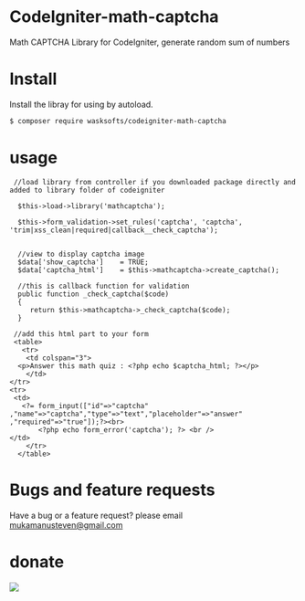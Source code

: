 # CodeIgniter-math-captcha
Math CAPTCHA Library for CodeIgniter, generate random sum of numbers

# Install

Install the libray for using by autoload.

``` bash
$ composer require wasksofts/codeigniter-math-captcha
```
# usage

     //load library from controller if you downloaded package directly and added to library folder of codeigniter
     
      $this->load->library('mathcaptcha');
 
      $this->form_validation->set_rules('captcha', 'captcha', 'trim|xss_clean|required|callback__check_captcha');
	    
      
      //view to display captcha image
      $data['show_captcha']    = TRUE;
      $data['captcha_html']    = $this->mathcaptcha->create_captcha();
        
      //this is callback function for validation
      public function _check_captcha($code)
      {
         return $this->mathcaptcha->_check_captcha($code);
      }
     
     //add this html part to your form
     <table>  
       <tr>
        <td colspan="3">
	  <p>Answer this math quiz : <?php echo $captcha_html; ?></p>
        </td>
	</tr>
	<tr>
	 <td>
	   <?= form_input(["id"=>"captcha" ,"name"=>"captcha","type"=>"text","placeholder"=>"answer" ,"required"=>"true"]);?><br>
           <?php echo form_error('captcha'); ?> <br />   
	</td>
        </tr>                  
      </table>
    
   # Bugs and feature requests
Have a bug or a feature request? please email mukamanusteven@gmail.com

   # donate
   [![](https://www.paypalobjects.com/en_US/i/btn/btn_donateCC_LG.gif)](https://www.paypal.com/cgi-bin/webscr?cmd=_s-xclick&hosted_button_id=BCPJC49Z4ZBLG)
   
	

